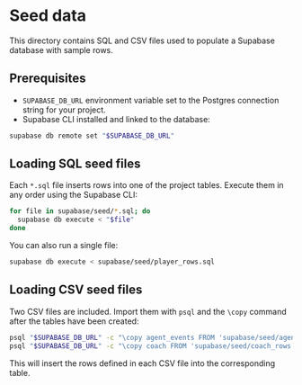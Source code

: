 # Seed data

This directory contains SQL and CSV files used to populate a Supabase database with sample rows.

## Prerequisites

- `SUPABASE_DB_URL` environment variable set to the Postgres connection string for your project.
- Supabase CLI installed and linked to the database:

```bash
supabase db remote set "$SUPABASE_DB_URL"
```

## Loading SQL seed files

Each `*.sql` file inserts rows into one of the project tables. Execute them in any order using the Supabase CLI:

```bash
for file in supabase/seed/*.sql; do
  supabase db execute < "$file"
done
```

You can also run a single file:

```bash
supabase db execute < supabase/seed/player_rows.sql
```

## Loading CSV seed files

Two CSV files are included. Import them with `psql` and the `\copy` command after the tables have been created:

```bash
psql "$SUPABASE_DB_URL" -c "\copy agent_events FROM 'supabase/seed/agent_events_rows.csv' CSV HEADER"
psql "$SUPABASE_DB_URL" -c "\copy coach FROM 'supabase/seed/coach_rows.csv' CSV HEADER"
```

This will insert the rows defined in each CSV file into the corresponding table.
